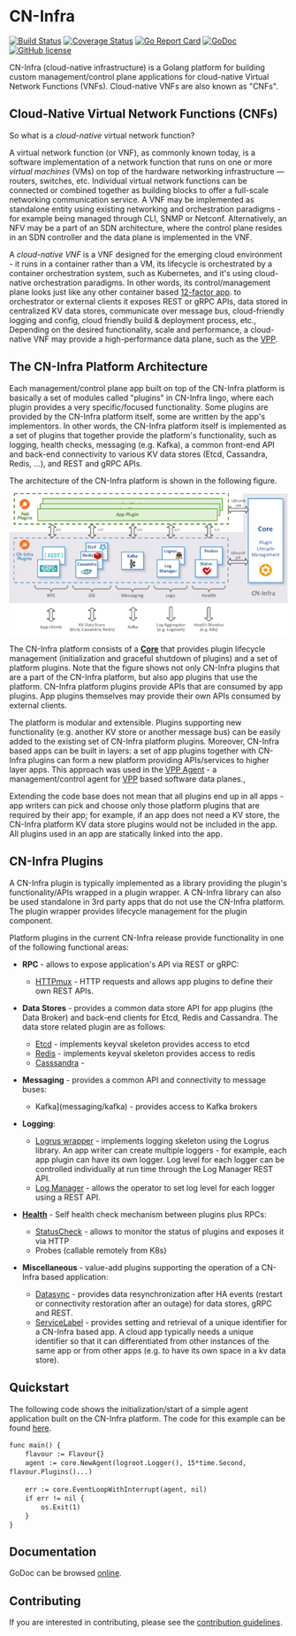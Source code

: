 # CN-Infra

[![Build Status](https://travis-ci.org/ligato/cn-infra.svg?branch=master)](https://travis-ci.org/ligato/cn-infra)
[![Coverage Status](https://coveralls.io/repos/github/ligato/cn-infra/badge.svg?branch=master)](https://coveralls.io/github/ligato/cn-infra?branch=master)
[![Go Report Card](https://goreportcard.com/badge/github.com/ligato/cn-infra)](https://goreportcard.com/report/github.com/ligato/cn-infra)
[![GoDoc](https://godoc.org/github.com/ligato/cn-infra?status.svg)](https://godoc.org/github.com/ligato/cn-infra)
[![GitHub license](https://img.shields.io/badge/license-Apache%20license%202.0-blue.svg)](https://github.com/ligato/cn-infra/blob/master/LICENSE.md)

CN-Infra (cloud-native infrastructure) is a Golang platform for building
custom management/control plane applications for cloud-native Virtual 
Network Functions (VNFs). Cloud-native VNFs are also known as "CNFs". 

## Cloud-Native Virtual Network Functions (CNFs)
So what is a *cloud-native* virtual network function? 

A virtual network function (or VNF), as commonly known today, is a software
implementation of a network function that runs on one or more *virtual 
machines* (VMs) on top of the hardware networking infrastructure — routers,
switches, etc. Individual virtual network functions can be connected or
combined together as building blocks to offer a full-scale networking 
communication service. A VNF may be implemented as standalone entity using
existing networking and orchestration paradigms - for example being 
managed through CLI, SNMP or Netconf. Alternatively, an NFV may be a part
of an SDN architecture, where the control plane resides in an SDN 
controller and the data plane is implemented in the VNF.

A *cloud-native VNF* is a VNF designed for the emerging cloud environment -
it runs in a container rather than a VM, its lifecycle is orchestrated 
by a container orchestration system, such as Kubernetes, and it's using
cloud-native orchestration paradigms. In other words, its control/management
plane looks just like any other container based [12-factor app][1]. to 
orchestrator or external clients it exposes REST or gRPC APIs, data stored
in centralized KV data stores, communicate over message bus, cloud-friendly
logging and config, cloud friendly build & deployment process, etc.,
Depending on the desired functionality, scale and performance, a cloud-
native VNF may provide a high-performance data plane, such as the [VPP][2].


## The CN-Infra Platform Architecture

Each management/control plane app built on top of the CN-Infra platform is 
basically a set of modules called "plugins" in CN-Infra lingo, where each 
plugin provides a very specific/focused functionality. Some plugins are 
provided by the CN-Infra platform itself, some are written by the app's 
implementors. In other words, the CN-Infra platform itself is implemented
as a set of plugins that together provide the platform's functionality, 
such as logging, health checks, messaging (e.g. Kafka), a common front-end
API and back-end connectivity to various KV data stores (Etcd, Cassandra, 
Redis, ...), and REST and gRPC APIs. 

The architecture of the CN-Infra platform is shown in the following figure.

![arch](docs/imgs/high_level_arch_cninfra.png "High Level Architecture of cn-infra")

The CN-Infra platform consists of a **[Core](core)** that provides plugin
lifecycle management (initialization and graceful shutdown of plugins) 
and a set of platform plugins. Note that the figure shows not only 
CN-Infra plugins that are a part of the CN-Infra platform, but also 
app plugins that use the platform. CN-Infra platform plugins provide 
APIs that are consumed by app plugins. App plugins themselves may 
provide their own APIs consumed by external clients.

The platform is modular and extensible. Plugins supporting new functionality
(e.g. another KV store or another message bus) can be easily added to the
existing set of CN-Infra platform plugins. Moreover, CN-Infra based apps
can be built in layers: a set of app plugins together with CN-Infra plugins
can form a new platform providing APIs/services to higher layer apps. 
This approach was used in the [VPP Agent][3] - a management/control agent
for [VPP][2] based software data planes.,

Extending the code base does not mean that all plugins end up in all 
apps - app writers can pick and choose only those platform plugins that 
are required by their app; for example, if an app does not need a KV 
store, the CN-Infra platform KV data store plugins would not be included
in the app. All plugins used in an app are statically linked into the 
app.

## CN-Infra Plugins
A CN-Infra plugin is typically implemented as a library providing the 
plugin's functionality/APIs wrapped in a plugin wrapper. A CN-Infra 
library can also be used standalone in 3rd party apps that do not use
the CN-Infra platform. The plugin wrapper provides lifecycle management 
for the plugin component.

Platform plugins in the current CN-Infra release provide functionality
in one of the following functional areas:

* **RPC** - allows to expose application's API via REST or gRPC:
    * [HTTPmux](httpmux) -  HTTP requests and allows app plugins to define
      their own REST APIs.
        
* **Data Stores** - provides a common data store API for app plugins (the 
    Data Broker) and back-end clients for Etcd, Redis and Cassandra. The 
    data store related plugin are as follows:
  - [Etcd](db/keyval/etcdv3) - implements keyval skeleton provides access 
    to etcd
  - [Redis](db/keyval/redis) - implements keyval skeleton provides access
    to redis
  - [Casssandra](db/sql/cassandra) -
    
* **Messaging** - provides a common API and connectivity to message buses:
    - Kafka](messaging/kafka) - provides access to Kafka brokers
    
* **Logging**:
    * [Logrus wrapper](logging/logrus) - implements logging skeleton 
      using the Logrus library. An app writer can create multiple loggers -
      for example, each app plugin can have its own logger. Log level
      for each logger can be controlled individually at run time through
      the Log Manager REST API.
    * [Log Manager](logging/logmanager) - allows the operator to set log
      level for each logger using a REST API.
    
* **[Health](statuscheck)** - Self health check mechanism between plugins 
    plus RPCs:
    - [StatusCheck](statuscheck) - allows to monitor the status of plugins
      and exposes it via HTTP
    - Probes (callable remotely from K8s)
  
* **Miscellaneous** - value-add plugins supporting the operation of a 
    CN-Infra based application: 
  - [Datasync](datasync/resync) - provides data resynchronization after HA 
    events (restart or connectivity restoration after an outage) for data
    stores, gRPC and REST.
  - [ServiceLabel](servicelabel) - provides setting and retrieval of a 
    unique identifier for a CN-Infra based app. A cloud app typically needs
    a unique identifier so that it can differentiated from other instances 
    of the same app or from other apps (e.g. to have its own space in a kv 
    data store).
   
## Quickstart
The following code shows the initialization/start of a simple agent 
application built on the CN-Infra platform. The code for this example
can be found [here](examples/simple-agent/agent.go).
```
func main() {
	flavour := Flavour{}
	agent := core.NewAgent(logroot.Logger(), 15*time.Second, flavour.Plugins()...)

	err := core.EventLoopWithInterrupt(agent, nil)
	if err != nil {
		os.Exit(1)
	}
}
```

## Documentation

GoDoc can be browsed [online](https://godoc.org/github.com/ligato/cn-infra).

## Contributing

If you are interested in contributing, please see the [contribution guidelines](CONTRIBUTING.md).

[1]: https://12factor.net/
[2]: https//fd.io
[3]: https://github.com/ligato/vpp-agent